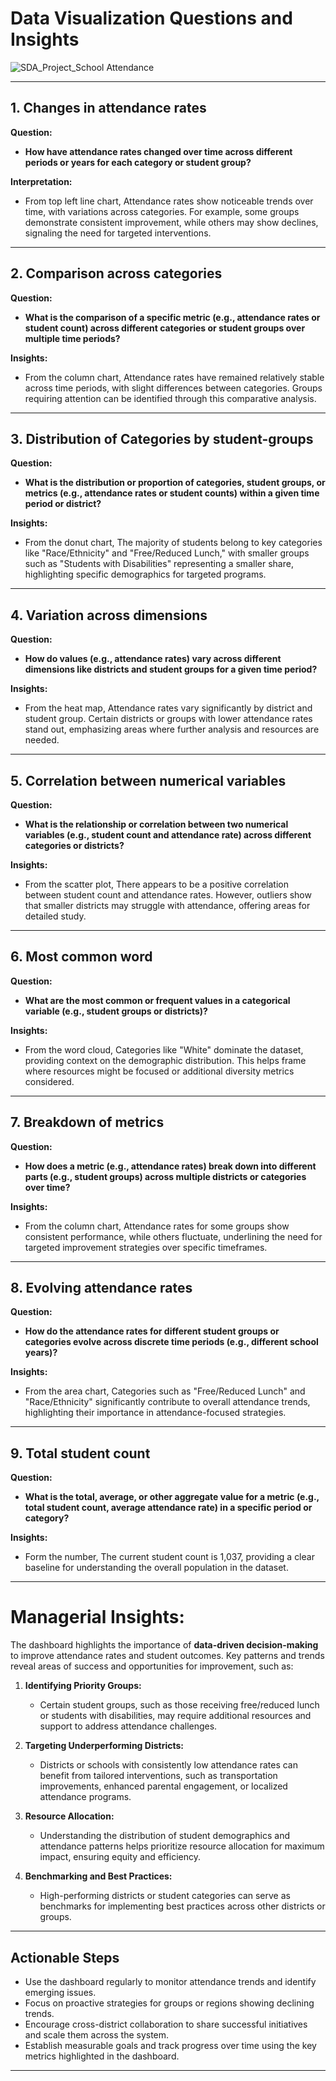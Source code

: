 # Data Visualization Questions and Insights

![SDA_Project_School Attendance](https://github.com/user-attachments/assets/3f7330ef-338b-4696-bcac-ec7b99e6c7f5)


---

## 1. Changes in attendance rates
**Question:**  
- **How have attendance rates changed over time across different periods or years for each category or student group?**

**Interpretation:**  
- From top left line chart, Attendance rates show noticeable trends over time, with variations across categories. For example, some groups demonstrate consistent improvement, while others may show declines, signaling the need for targeted interventions.

---

## 2. Comparison across categories 
**Question:**  
- **What is the comparison of a specific metric (e.g., attendance rates or student count) across different categories or student groups over multiple time periods?**

**Insights:**  
- From the column chart, Attendance rates have remained relatively stable across time periods, with slight differences between categories. Groups requiring attention can be identified through this comparative analysis.

---

## 3. Distribution of Categories by student-groups
**Question:**  
- **What is the distribution or proportion of categories, student groups, or metrics (e.g., attendance rates or student counts) within a given time period or district?**

**Insights:**  
- From the donut chart, The majority of students belong to key categories like "Race/Ethnicity" and "Free/Reduced Lunch," with smaller groups such as "Students with Disabilities" representing a smaller share, highlighting specific demographics for targeted programs.

---

## 4. Variation across dimensions
**Question:**  
- **How do values (e.g., attendance rates) vary across different dimensions like districts and student groups for a given time period?**

**Insights:**  
- From the heat map, Attendance rates vary significantly by district and student group. Certain districts or groups with lower attendance rates stand out, emphasizing areas where further analysis and resources are needed.

---

## 5. Correlation between numerical variables
**Question:**  
- **What is the relationship or correlation between two numerical variables (e.g., student count and attendance rate) across different categories or districts?**

**Insights:**  
- From the scatter plot, There appears to be a positive correlation between student count and attendance rates. However, outliers show that smaller districts may struggle with attendance, offering areas for detailed study.

---

## 6. Most common word
**Question:**  
- **What are the most common or frequent values in a categorical variable (e.g., student groups or districts)?**

**Insights:**  
- From the word cloud, Categories like "White" dominate the dataset, providing context on the demographic distribution. This helps frame where resources might be focused or additional diversity metrics considered.

---

## 7. Breakdown of metrics 
**Question:**  
- **How does a metric (e.g., attendance rates) break down into different parts (e.g., student groups) across multiple districts or categories over time?**

**Insights:**  
- From the column chart, Attendance rates for some groups show consistent performance, while others fluctuate, underlining the need for targeted improvement strategies over specific timeframes.

---

## 8. Evolving attendance rates
**Question:**  
- **How do the attendance rates for different student groups or categories evolve across discrete time periods (e.g., different school years)?**

**Insights:**  
- From the area chart, Categories such as "Free/Reduced Lunch" and "Race/Ethnicity" significantly contribute to overall attendance trends, highlighting their importance in attendance-focused strategies.

---

## 9. Total student count
**Question:**  
- **What is the total, average, or other aggregate value for a metric (e.g., total student count, average attendance rate) in a specific period or category?**

**Insights:**  
- Form the number, The current student count is 1,037, providing a clear baseline for understanding the overall population in the dataset.

---

# Managerial Insights:

The dashboard highlights the importance of **data-driven decision-making** to improve attendance rates and student outcomes. Key patterns and trends reveal areas of success and opportunities for improvement, such as:

1. **Identifying Priority Groups:** 
   - Certain student groups, such as those receiving free/reduced lunch or students with disabilities, may require additional resources and support to address attendance challenges.
   
2. **Targeting Underperforming Districts:**
   - Districts or schools with consistently low attendance rates can benefit from tailored interventions, such as transportation improvements, enhanced parental engagement, or localized attendance programs.

3. **Resource Allocation:**
   - Understanding the distribution of student demographics and attendance patterns helps prioritize resource allocation for maximum impact, ensuring equity and efficiency.

4. **Benchmarking and Best Practices:**
   - High-performing districts or student categories can serve as benchmarks for implementing best practices across other districts or groups.

---

## Actionable Steps
- Use the dashboard regularly to monitor attendance trends and identify emerging issues.
- Focus on proactive strategies for groups or regions showing declining trends.
- Encourage cross-district collaboration to share successful initiatives and scale them across the system.
- Establish measurable goals and track progress over time using the key metrics highlighted in the dashboard.

---


